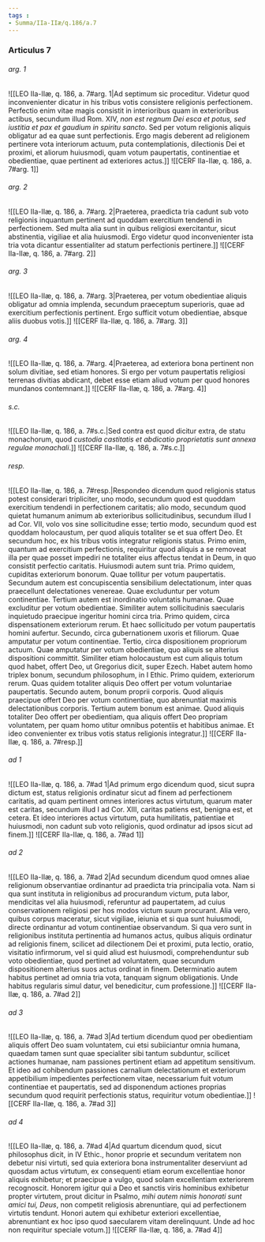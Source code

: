 ```yaml
---
tags : 
- Summa/IIa-IIæ/q.186/a.7
---
```


### Articulus 7

###### arg. 1
![[LEO IIa-IIæ, q. 186, a. 7#arg. 1|Ad septimum sic proceditur. Videtur quod inconvenienter dicatur in his tribus votis consistere religionis perfectionem. Perfectio enim vitae magis consistit in interioribus quam in exterioribus actibus, secundum illud Rom. XIV, *non est regnum Dei esca et potus, sed iustitia et pax et gaudium in spiritu sancto*. Sed per votum religionis aliquis obligatur ad ea quae sunt perfectionis. Ergo magis deberent ad religionem pertinere vota interiorum actuum, puta contemplationis, dilectionis Dei et proximi, et aliorum huiusmodi, quam votum paupertatis, continentiae et obedientiae, quae pertinent ad exteriores actus.]]
![[CERF IIa-IIæ, q. 186, a. 7#arg. 1]]

###### arg. 2
![[LEO IIa-IIæ, q. 186, a. 7#arg. 2|Praeterea, praedicta tria cadunt sub voto religionis inquantum pertinent ad quoddam exercitium tendendi in perfectionem. Sed multa alia sunt in quibus religiosi exercitantur, sicut abstinentia, vigiliae et alia huiusmodi. Ergo videtur quod inconvenienter ista tria vota dicantur essentialiter ad statum perfectionis pertinere.]]
![[CERF IIa-IIæ, q. 186, a. 7#arg. 2]]

###### arg. 3
![[LEO IIa-IIæ, q. 186, a. 7#arg. 3|Praeterea, per votum obedientiae aliquis obligatur ad omnia implenda, secundum praeceptum superioris, quae ad exercitium perfectionis pertinent. Ergo sufficit votum obedientiae, absque aliis duobus votis.]]
![[CERF IIa-IIæ, q. 186, a. 7#arg. 3]]

###### arg. 4
![[LEO IIa-IIæ, q. 186, a. 7#arg. 4|Praeterea, ad exteriora bona pertinent non solum divitiae, sed etiam honores. Si ergo per votum paupertatis religiosi terrenas divitias abdicant, debet esse etiam aliud votum per quod honores mundanos contemnant.]]
![[CERF IIa-IIæ, q. 186, a. 7#arg. 4]]

###### s.c.
![[LEO IIa-IIæ, q. 186, a. 7#s.c.|Sed contra est quod dicitur extra, de statu monachorum, quod *custodia castitatis et abdicatio proprietatis sunt annexa regulae monachali*.]]
![[CERF IIa-IIæ, q. 186, a. 7#s.c.]]

###### resp.
![[LEO IIa-IIæ, q. 186, a. 7#resp.|Respondeo dicendum quod religionis status potest considerari tripliciter, uno modo, secundum quod est quoddam exercitium tendendi in perfectionem caritatis; alio modo, secundum quod quietat humanum animum ab exterioribus sollicitudinibus, secundum illud I ad Cor. VII, volo vos sine sollicitudine esse; tertio modo, secundum quod est quoddam holocaustum, per quod aliquis totaliter se et sua offert Deo. Et secundum hoc, ex his tribus votis integratur religionis status. Primo enim, quantum ad exercitium perfectionis, requiritur quod aliquis a se removeat illa per quae posset impediri ne totaliter eius affectus tendat in Deum, in quo consistit perfectio caritatis. Huiusmodi autem sunt tria. Primo quidem, cupiditas exteriorum bonorum. Quae tollitur per votum paupertatis. Secundum autem est concupiscentia sensibilium delectationum, inter quas praecellunt delectationes venereae. Quae excluduntur per votum continentiae. Tertium autem est inordinatio voluntatis humanae. Quae excluditur per votum obedientiae. Similiter autem sollicitudinis saecularis inquietudo praecipue ingeritur homini circa tria. Primo quidem, circa dispensationem exteriorum rerum. Et haec sollicitudo per votum paupertatis homini aufertur. Secundo, circa gubernationem uxoris et filiorum. Quae amputatur per votum continentiae. Tertio, circa dispositionem propriorum actuum. Quae amputatur per votum obedientiae, quo aliquis se alterius dispositioni committit. Similiter etiam holocaustum est cum aliquis totum quod habet, offert Deo, ut Gregorius dicit, super Ezech. Habet autem homo triplex bonum, secundum philosophum, in I Ethic. Primo quidem, exteriorum rerum. Quas quidem totaliter aliquis Deo offert per votum voluntariae paupertatis. Secundo autem, bonum proprii corporis. Quod aliquis praecipue offert Deo per votum continentiae, quo abrenuntiat maximis delectationibus corporis. Tertium autem bonum est animae. Quod aliquis totaliter Deo offert per obedientiam, qua aliquis offert Deo propriam voluntatem, per quam homo utitur omnibus potentiis et habitibus animae. Et ideo convenienter ex tribus votis status religionis integratur.]]
![[CERF IIa-IIæ, q. 186, a. 7#resp.]]

###### ad 1
![[LEO IIa-IIæ, q. 186, a. 7#ad 1|Ad primum ergo dicendum quod, sicut supra dictum est, status religionis ordinatur sicut ad finem ad perfectionem caritatis, ad quam pertinent omnes interiores actus virtutum, quarum mater est caritas, secundum illud I ad Cor. XIII, caritas patiens est, benigna est, et cetera. Et ideo interiores actus virtutum, puta humilitatis, patientiae et huiusmodi, non cadunt sub voto religionis, quod ordinatur ad ipsos sicut ad finem.]]
![[CERF IIa-IIæ, q. 186, a. 7#ad 1]]

###### ad 2
![[LEO IIa-IIæ, q. 186, a. 7#ad 2|Ad secundum dicendum quod omnes aliae religionum observantiae ordinantur ad praedicta tria principalia vota. Nam si qua sunt instituta in religionibus ad procurandum victum, puta labor, mendicitas vel alia huiusmodi, referuntur ad paupertatem, ad cuius conservationem religiosi per hos modos victum suum procurant. Alia vero, quibus corpus maceratur, sicut vigiliae, ieiunia et si qua sunt huiusmodi, directe ordinantur ad votum continentiae observandum. Si qua vero sunt in religionibus instituta pertinentia ad humanos actus, quibus aliquis ordinatur ad religionis finem, scilicet ad dilectionem Dei et proximi, puta lectio, oratio, visitatio infirmorum, vel si quid aliud est huiusmodi, comprehenduntur sub voto obedientiae, quod pertinet ad voluntatem, quae secundum dispositionem alterius suos actus ordinat in finem. Determinatio autem habitus pertinet ad omnia tria vota, tanquam signum obligationis. Unde habitus regularis simul datur, vel benedicitur, cum professione.]]
![[CERF IIa-IIæ, q. 186, a. 7#ad 2]]

###### ad 3
![[LEO IIa-IIæ, q. 186, a. 7#ad 3|Ad tertium dicendum quod per obedientiam aliquis offert Deo suam voluntatem, cui etsi subiiciantur omnia humana, quaedam tamen sunt quae specialiter sibi tantum subduntur, scilicet actiones humanae, nam passiones pertinent etiam ad appetitum sensitivum. Et ideo ad cohibendum passiones carnalium delectationum et exteriorum appetibilium impedientes perfectionem vitae, necessarium fuit votum continentiae et paupertatis, sed ad disponendum actiones proprias secundum quod requirit perfectionis status, requiritur votum obedientiae.]]
![[CERF IIa-IIæ, q. 186, a. 7#ad 3]]

###### ad 4
![[LEO IIa-IIæ, q. 186, a. 7#ad 4|Ad quartum dicendum quod, sicut philosophus dicit, in IV Ethic., honor proprie et secundum veritatem non debetur nisi virtuti, sed quia exteriora bona instrumentaliter deserviunt ad quosdam actus virtutum, ex consequenti etiam eorum excellentiae honor aliquis exhibetur; et praecipue a vulgo, quod solam excellentiam exteriorem recognoscit. Honorem igitur qui a Deo et sanctis viris hominibus exhibetur propter virtutem, prout dicitur in Psalmo, *mihi autem nimis honorati sunt amici tui, Deus*, non competit religiosis abrenuntiare, qui ad perfectionem virtutis tendunt. Honori autem qui exhibetur exteriori excellentiae, abrenuntiant ex hoc ipso quod saecularem vitam derelinquunt. Unde ad hoc non requiritur speciale votum.]]
![[CERF IIa-IIæ, q. 186, a. 7#ad 4]]


